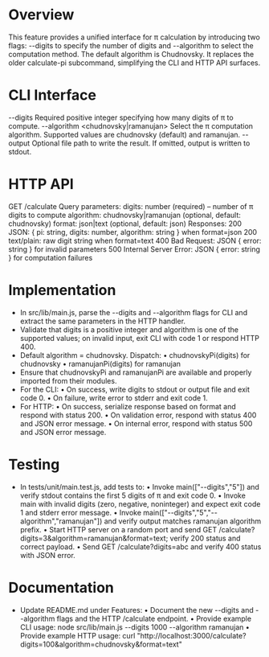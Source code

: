# Overview

This feature provides a unified interface for π calculation by introducing two flags: --digits to specify the number of digits and --algorithm to select the computation method. The default algorithm is Chudnovsky. It replaces the older calculate-pi subcommand, simplifying the CLI and HTTP API surfaces.

# CLI Interface

--digits <number>
    Required positive integer specifying how many digits of π to compute.
--algorithm <chudnovsky|ramanujan>
    Select the π computation algorithm. Supported values are chudnovsky (default) and ramanujan.
--output <path>
    Optional file path to write the result. If omitted, output is written to stdout.

# HTTP API

GET /calculate
    Query parameters:
      digits: number (required) – number of π digits to compute
      algorithm: chudnovsky|ramanujan (optional, default: chudnovsky)
      format: json|text (optional, default: json)
    Responses:
      200 JSON: { pi: string, digits: number, algorithm: string } when format=json
      200 text/plain: raw digit string when format=text
      400 Bad Request: JSON { error: string } for invalid parameters
      500 Internal Server Error: JSON { error: string } for computation failures

# Implementation

- In src/lib/main.js, parse the --digits and --algorithm flags for CLI and extract the same parameters in the HTTP handler.
- Validate that digits is a positive integer and algorithm is one of the supported values; on invalid input, exit CLI with code 1 or respond HTTP 400.
- Default algorithm = chudnovsky. Dispatch:
    • chudnovskyPi(digits) for chudnovsky
    • ramanujanPi(digits) for ramanujan
- Ensure that chudnovskyPi and ramanujanPi are available and properly imported from their modules.
- For the CLI:
    • On success, write digits to stdout or output file and exit code 0.
    • On failure, write error to stderr and exit code 1.
- For HTTP:
    • On success, serialize response based on format and respond with status 200.
    • On validation error, respond with status 400 and JSON error message.
    • On internal error, respond with status 500 and JSON error message.

# Testing

- In tests/unit/main.test.js, add tests to:
    • Invoke main(["--digits","5"]) and verify stdout contains the first 5 digits of π and exit code 0.
    • Invoke main with invalid digits (zero, negative, noninteger) and expect exit code 1 and stderr error message.
    • Invoke main(["--digits","5","--algorithm","ramanujan"]) and verify output matches ramanujan algorithm prefix.
    • Start HTTP server on a random port and send GET /calculate?digits=3&algorithm=ramanujan&format=text; verify 200 status and correct payload.
    • Send GET /calculate?digits=abc and verify 400 status with JSON error.

# Documentation

- Update README.md under Features:
    • Document the new --digits and --algorithm flags and the HTTP /calculate endpoint.
    • Provide example CLI usage:
        node src/lib/main.js --digits 1000 --algorithm ramanujan
    • Provide example HTTP usage:
        curl "http://localhost:3000/calculate?digits=100&algorithm=chudnovsky&format=text"
